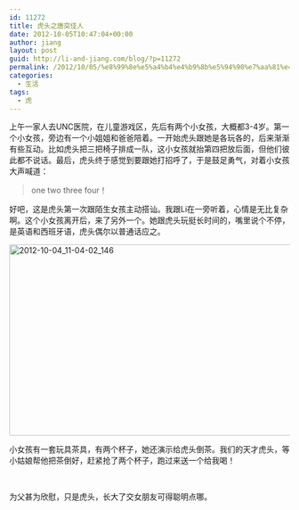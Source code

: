 ```yaml
---
id: 11272
title: 虎头之唐突佳人
date: 2012-10-05T10:47:04+00:00
author: jiang
layout: post
guid: http://li-and-jiang.com/blog/?p=11272
permalink: /2012/10/05/%e8%99%8e%e5%a4%b4%e4%b9%8b%e5%94%90%e7%aa%81%e4%bd%b3%e4%ba%ba/
categories:
  - 生活
tags:
  - 虎
---
```

上午一家人去UNC医院，在儿童游戏区，先后有两个小女孩，大概都3-4岁。第一个小女孩，旁边有一个小姐姐和爸爸陪着。一开始虎头跟她是各玩各的，后来渐渐有些互动。比如虎头把三把椅子排成一队，这小女孩就抬第四把放后面，但他们彼此都不说话。最后，虎头终于感觉到要跟她打招呼了，于是鼓足勇气，对着小女孩大声喊道：

> one two three four！

好吧，这是虎头第一次跟陌生女孩主动搭讪。我跟Li在一旁听着，心情是无比复杂啊。这个小女孩离开后，来了另外一个。她跟虎头玩挺长时间的，嘴里说个不停，是英语和西班牙语，虎头偶尔以普通话应之。

[<img style="background-image: none; border-bottom: 0px; border-left: 0px; padding-left: 0px; padding-right: 0px; display: block; float: none; margin-left: auto; border-top: 0px; margin-right: auto; border-right: 0px; padding-top: 0px" title="2012-10-04_11-04-02_146" border="0" alt="2012-10-04_11-04-02_146" src="http://li-and-jiang.com/blog/wp-content/uploads/2012/10/2012-10-04_11-04-02_146_thumb.jpg" width="606" height="343" />](http://li-and-jiang.com/blog/wp-content/uploads/2012/10/2012-10-04_11-04-02_146.jpg)

小女孩有一套玩具茶具，有两个杯子，她还演示给虎头倒茶。我们的天才虎头，等小姑娘帮他把茶倒好，赶紧抢了两个杯子，跑过来送一个给我喝！

&#160;

为父甚为欣慰，只是虎头，长大了交女朋友可得聪明点哪。